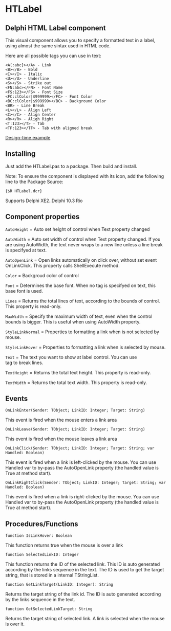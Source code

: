 # HTLabel
## Delphi HTML Label component

This visual component allows you to specify a formatted text in a label, using almost the same sintax used in HTML code.

Here are all possible tags you can use in text:

```
<A[:abc]></A> - Link
<B></B> - Bold
<I></I> - Italic
<U></U> - Underline
<S></S> - Strike out
<FN:abc></FN> - Font Name
<FS:123></FS> - Font Size
<FC:clColor|$999999></FC> - Font Color
<BC:clColor|$999999></BC> - Background Color
<BR> - Line Break
<L></L> - Align Left
<C></C> - Align Center
<R></R> - Aligh Right
<T:123></T> - Tab
<TF:123></TF> - Tab with aligned break
```

[Design-time example](#htlabel_print.png)

## Installing

Just add the HTLabel.pas to a package. Then build and install.

Note: To ensure the component is displayed with its icon, add the following line to the Package Source:
```
{$R HTLabel.dcr}
```

Supports Delphi XE2..Delphi 10.3 Rio

## Component properties

`AutoHeight` = Auto set height of control when Text property changed

`AutoWidth` = Auto set width of control when Text property changed.
If you are using AutoWidth, the text never wraps to a new line unless a line break is specifyed at text.

`AutoOpenLink` = Open links automatically on click over, without set event OnLinkClick.
This property calls ShellExecute method.

`Color` = Backgroud color of control

`Font` = Determines the base font. When no tag is specifyed on text, this base font is used.

`Lines` = Returns the total lines of text, according to the bounds of control. This property is read-only.

`MaxWidth` = Specify the maximum width of text, even when the control bounds is bigger. This is useful when using AutoWidth property.

`StyleLinkNormal` = Properties to formatting a link when is not selected by mouse.

`StyleLinkHover` = Properties to formatting a link when is selected by mouse.

`Text` = The text you want to show at label control. You can use <BR> tag to break lines.

`TextHeight` = Returns the total text height. This property is read-only.

`TextWidth` = Returns the total text width. This property is read-only.

## Events

```
OnLinkEnter(Sender: TObject; LinkID: Integer; Target: String)
```
This event is fired when the mouse enters a link area

```
OnLinkLeave(Sender: TObject; LinkID: Integer; Target: String)
```
This event is fired when the mouse leaves a link area

```
OnLinkClick(Sender: TObject; LinkID: Integer; Target: String; var Handled: Boolean)
```
This event is fired when a link is left-clicked by the mouse. You can use Handled var to by-pass the AutoOpenLink property (the handled value is True at method start).

```
OnLinkRightClick(Sender: TObject; LinkID: Integer; Target: String; var Handled: Boolean)
```
This event is fired when a link is right-clicked by the mouse. You can use Handled var to by-pass the AutoOpenLink property (the handled value is True at method start).

## Procedures/Functions

```
function IsLinkHover: Boolean
```
This function returns true when the mouse is over a link

```
function SelectedLinkID: Integer
```
This function returns the ID of the selected link. This ID is auto generated according by the links sequence in the text. The ID is used to get the target string, that is stored in a internal TStringList.

```
function GetLinkTarget(LinkID: Integer): String
```
Returns the target string of the link id. The ID is auto generated according by the links sequence in the text.

```
function GetSelectedLinkTarget: String
```
Returns the target string of selected link. A link is selected when the mouse is over it.
